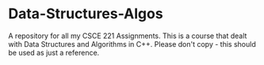 # Data-Structures-Algos
A repository for all my CSCE 221 Assignments. This is a course that dealt with Data Structures and Algorithms in C++.
Please don't copy - this should be used as just a reference.
